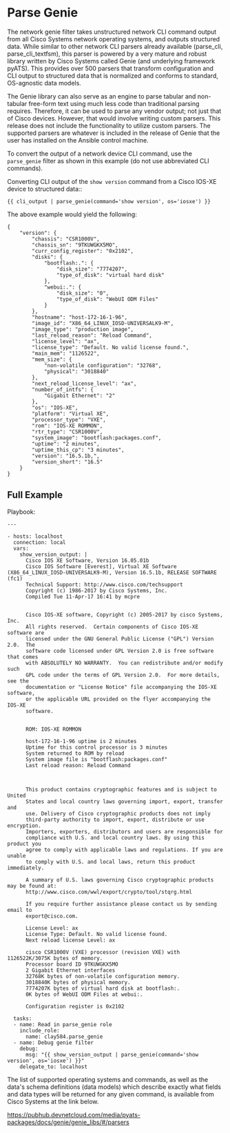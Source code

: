 # Parse Genie

The network genie filter takes unstructured network CLI command output from all
Cisco Systems network operating systems, and outputs structured data. While similar to other
network CLI parsers already available (parse_cli, parse_cli_textfsm), this parser is
powered by a very mature and robust library written by Cisco Systems called Genie (and underlying framework pyATS).
This provides over 500 parsers that transform configuration and CLI
output to structured data that is normalized and conforms to standard, OS-agnostic data models.

The Genie library can also serve as an engine to parse tabular and non-tabular free-form text
    using much less code than traditional parsing requires. Therefore, it can be used to
    parse any vendor output; not just that of Cisco devices. However, that would involve writing custom parsers.
    This release does not include the functionality to utilize custom parsers. The supported parsers are whatever
    is included in the release of Genie that the user has installed on the Ansible control machine.

To convert the output of a network device CLI command, use the ``parse_genie`` filter as shown in this example
(do not use abbreviated CLI commands).

Converting CLI output of the ``show version`` command from a Cisco IOS-XE device to structured data::

    {{ cli_output | parse_genie(command='show version', os='iosxe') }}

The above example would yield the following:

    {
        "version": {
            "chassis": "CSR1000V",
            "chassis_sn": "9TKUWGKX5MO",
            "curr_config_register": "0x2102",
            "disks": {
                "bootflash:.": {
                    "disk_size": "7774207",
                    "type_of_disk": "virtual hard disk"
                },
                "webui:.": {
                    "disk_size": "0",
                    "type_of_disk": "WebUI ODM Files"
                }
            },
            "hostname": "host-172-16-1-96",
            "image_id": "X86_64_LINUX_IOSD-UNIVERSALK9-M",
            "image_type": "production image",
            "last_reload_reason": "Reload Command",
            "license_level": "ax",
            "license_type": "Default. No valid license found.",
            "main_mem": "1126522",
            "mem_size": {
                "non-volatile configuration": "32768",
                "physical": "3018840"
            },
            "next_reload_license_level": "ax",
            "number_of_intfs": {
                "Gigabit Ethernet": "2"
            },
            "os": "IOS-XE",
            "platform": "Virtual XE",
            "processor_type": "VXE",
            "rom": "IOS-XE ROMMON",
            "rtr_type": "CSR1000V",
            "system_image": "bootflash:packages.conf",
            "uptime": "2 minutes",
            "uptime_this_cp": "3 minutes",
            "version": "16.5.1b,",
            "version_short": "16.5"
        }
    }

## Full Example

Playbook:

    ---

    - hosts: localhost
      connection: local
      vars:
        show_version_output: |
          Cisco IOS XE Software, Version 16.05.01b
          Cisco IOS Software [Everest], Virtual XE Software (X86_64_LINUX_IOSD-UNIVERSALK9-M), Version 16.5.1b, RELEASE SOFTWARE (fc1)
          Technical Support: http://www.cisco.com/techsupport
          Copyright (c) 1986-2017 by Cisco Systems, Inc.
          Compiled Tue 11-Apr-17 16:41 by mcpre


          Cisco IOS-XE software, Copyright (c) 2005-2017 by cisco Systems, Inc.
          All rights reserved.  Certain components of Cisco IOS-XE software are
          licensed under the GNU General Public License ("GPL") Version 2.0.  The
          software code licensed under GPL Version 2.0 is free software that comes
          with ABSOLUTELY NO WARRANTY.  You can redistribute and/or modify such
          GPL code under the terms of GPL Version 2.0.  For more details, see the
          documentation or "License Notice" file accompanying the IOS-XE software,
          or the applicable URL provided on the flyer accompanying the IOS-XE
          software.


          ROM: IOS-XE ROMMON

          host-172-16-1-96 uptime is 2 minutes
          Uptime for this control processor is 3 minutes
          System returned to ROM by reload
          System image file is "bootflash:packages.conf"
          Last reload reason: Reload Command



          This product contains cryptographic features and is subject to United
          States and local country laws governing import, export, transfer and
          use. Delivery of Cisco cryptographic products does not imply
          third-party authority to import, export, distribute or use encryption.
          Importers, exporters, distributors and users are responsible for
          compliance with U.S. and local country laws. By using this product you
          agree to comply with applicable laws and regulations. If you are unable
          to comply with U.S. and local laws, return this product immediately.

          A summary of U.S. laws governing Cisco cryptographic products may be found at:
          http://www.cisco.com/wwl/export/crypto/tool/stqrg.html

          If you require further assistance please contact us by sending email to
          export@cisco.com.

          License Level: ax
          License Type: Default. No valid license found.
          Next reload license Level: ax

          cisco CSR1000V (VXE) processor (revision VXE) with 1126522K/3075K bytes of memory.
          Processor board ID 9TKUWGKX5MO
          2 Gigabit Ethernet interfaces
          32768K bytes of non-volatile configuration memory.
          3018840K bytes of physical memory.
          7774207K bytes of virtual hard disk at bootflash:.
          0K bytes of WebUI ODM Files at webui:.

          Configuration register is 0x2102

      tasks:
      - name: Read in parse_genie role
        include_role:
          name: clay584.parse_genie
      - name: Debug genie filter
        debug:
          msg: "{{ show_version_output | parse_genie(command='show version', os='iosxe') }}"
        delegate_to: localhost

The list of supported operating systems and commands, as well
as the data's schema definitions (data models) which describe exactly what fields and
data types will be returned for any given command, is available from Cisco Systems at the link below.

https://pubhub.devnetcloud.com/media/pyats-packages/docs/genie/genie_libs/#/parsers

